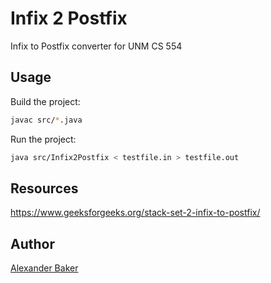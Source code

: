 # Infix 2 Postfix

Infix to Postfix converter for UNM CS 554


## Usage

Build the project:

```bash
javac src/*.java
```

Run the project:

```bash
java src/Infix2Postfix < testfile.in > testfile.out
```


## Resources

https://www.geeksforgeeks.org/stack-set-2-infix-to-postfix/


## Author

[Alexander Baker](mailto:alexebaker@unm.com)
